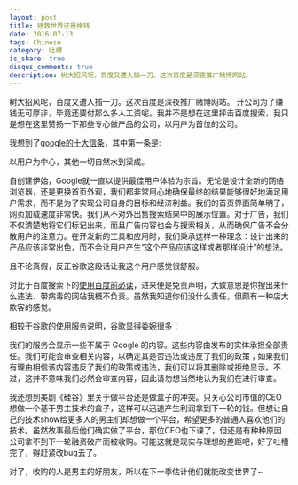 ```yaml
---
layout: post
title: 拯救世界还是挣钱
date: 2016-07-13
tags: Chinese
category: 吐槽
is_share: true
disqus_comments: true
description: 树大招风呢，百度又遭人插一刀。这次百度是深夜推广赌博网站。
---
```


树大招风呢，百度又遭人插一刀。这次百度是深夜推广赌博网站。
开公司为了赚钱无可厚非，毕竟还要付那么多人工资呢。我并不是想在这里抨击百度搜索，我只是想在这里赞扬一下那些专心做产品的公司，以用户为首位的公司。

我想到了[google的十大信条](https://www.google.com/intl/zh-CN/about/company/philosophy/)，其中第一条是: 

以用户为中心，其他一切自然水到渠成。

自创建伊始，Google就一直以提供最佳用户体验为宗旨。无论是设计全新的网络浏览器，还是更换首页外观，我们都非常用心地确保最终的结果能够很好地满足用户需求，而不是为了实现公司自身的目标和经济利益。我们的首页界面简单明了，网页加载速度非常快。我们从不对外出售搜索结果中的展示位置。对于广告，我们不仅清楚地将它们标记出来，而且广告内容也会与搜索相关，从而确保广告不会分散用户的注意力。在开发新的工具和应用时，我们秉承这样一种理念：设计出来的产品应该非常出色，而不会让用户产生“这个产品应该这样或者那样设计”的想法。

且不论真假，反正谷歌这段话让我这个用户感觉很舒服。

对比于百度搜索下的[使用百度前必读](https://www.baidu.com/duty/)，进来便是免责声明，大致意思是你搜出来什么违法、带病毒的网站我概不负责。虽然我知道你们没什么责任，但颇有一种店大欺客的感觉。

相较于谷歌的使用服务说明，谷歌显得委婉很多：

我们的服务会显示一些不属于 Google 的内容。这些内容由发布的实体承担全部责任。我们可能会审查相关内容，以确定其是否违法或违反了我们的政策；如果我们有理由相信该内容违反了我们的政策或违法，我们可以将其删除或拒绝显示。不过，这并不意味我们必然会审查内容，因此请勿想当然地认为我们在进行审查。

我还想到美剧《硅谷》里关于做平台还是做盒子的冲突。只关心公司市值的CEO想做一个基于男主技术的盒子，这样可以迅速产生利润拿到下一轮的钱。但想让自己的技术show给更多人的男主们却想做一个平台，希望更多的普通人喜欢他们的技术。虽然故事最后他们确实做了平台，那位CEO也下课了，但还是有种种原因公司拿不到下一轮融资破产而被收购。可能这就是现实与理想的差距吧，好了吐槽完了，得赶紧改bug去了。

对了，收购的人是男主的好朋友，所以在下一季估计他们就能改变世界了~